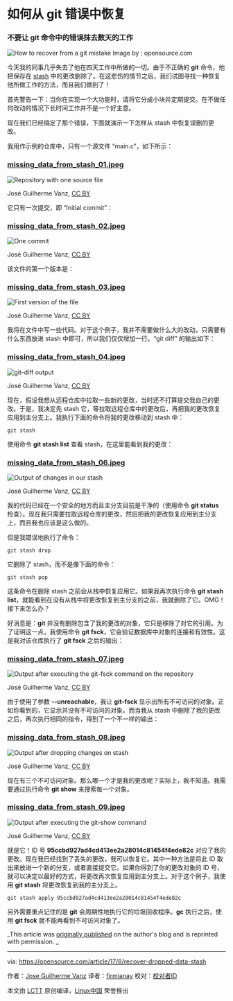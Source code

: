 如何从 git 错误中恢复
============================================================

### 不要让 git 命令中的错误抹去数天的工作

![How to recover from a git mistake](https://opensource.com/sites/default/files/styles/image-full-size/public/lead-images/bubblehands_fromRHT_520_0612LL.png?itok=_iQ2dO3S "How to recover from a git mistake")
Image by : opensource.com

今天我的同事几乎失去了他在四天工作中所做的一切。由于不正确的 **git** 命令，他把保存在 [stash][20] 中的更改删除了。在这悲伤的情节之后，我们试图寻找一种恢复他所做工作的方法，而且我们做到了！

首先警告一下：当你在实现一个大功能时，请将它分成小块并定期提交。在不做任何改动的情况下长时间工作并不是一个好主意。

现在我们已经搞定了那个错误，下面就演示一下怎样从 stash 中恢复误删的更改。

我用作示例的仓库中，只有一个源文件 “main.c”，如下所示：

### [missing_data_from_stash_01.jpeg][9]

![Repository with one source file](https://opensource.com/sites/default/files/u128651/missing_data_from_stash_01.jpeg "Repository with one source file")

José Guilherme Vanz, [CC BY][1]

它只有一次提交，即 “Initial commit”：

### [missing_data_from_stash_02.jpeg][10]

![One commit](https://opensource.com/sites/default/files/u128651/missing_data_from_stash_02.jpeg "One commit")

José Guilherme Vanz, [CC BY][2]

该文件的第一个版本是：

### [missing_data_from_stash_03.jpeg][11]

![First version of the file](https://opensource.com/sites/default/files/u128651/missing_data_from_stash_03.jpeg "First version of the file")

José Guilherme Vanz, [CC BY][3]

我将在文件中写一些代码。对于这个例子，我并不需要做什么大的改动，只需要有什么东西放进 stash 中即可，所以我们仅仅增加一行。“git diff” 的输出如下：

### [missing_data_from_stash_04.jpeg][12]

![git-diff output ](https://opensource.com/sites/default/files/u128651/missing_data_from_stash_04.jpeg "git-diff output ")

José Guilherme Vanz, [CC BY][4]

现在，假设我想从远程仓库中拉取一些新的更改，当时还不打算提交我自己的更改。于是，我决定先 stash 它，等拉取远程仓库中的更改后，再把我的更改恢复应用到主分支上。我执行下面的命令将我的更改移动到 stash 中：

```
git stash
```

使用命令 **git stash list** 查看 stash，在这里能看到我的更改：

### [missing_data_from_stash_06.jpeg][13]

![Output of changes in our stash](https://opensource.com/sites/default/files/u128651/missing_data_from_stash_06.jpeg "Output of changes in our stash")

José Guilherme Vanz, [CC BY][5]

我的代码已经在一个安全的地方而且主分支目前是干净的（使用命令 **git status** 检查）。现在我只需要拉取远程仓库的更改，然后把我的更改恢复应用到主分支上，而且我也应该是这么做的。

但是我错误地执行了命令：

```
git stash drop
```

它删除了 stash，而不是像下面的命令：

```
git stash pop
```

这条命令在删除 stash 之前会从栈中恢复应用它。如果我再次执行命令 **git stash list**，就能看到在没有从栈中将更改恢复到主分支的之前，我就删除了它。OMG！接下来怎么办？

好消息是：**git** 并没有删除包含了我的更改的对象，它只是移除了对它的引用。为了证明这一点，我使用命令 **git fsck**，它会验证数据库中对象的连接和有效性。这是我对该仓库执行了 **git fsck** 之后的输出：

### [missing_data_from_stash_07.jpeg][14]

![Output after executing the git-fsck command on the repository](https://opensource.com/sites/default/files/u128651/missing_data_from_stash_07.jpeg "Output after executing the git-fsck command on the repository")

José Guilherme Vanz, [CC BY][6]

由于使用了参数 **--unreachable**，我让 **git-fsck** 显示出所有不可访问的对象。正如你看到的，它显示并没有不可访问的对象。而当我从 stash 中删除了我的更改之后，再次执行相同的指令，得到了一个不一样的输出：

### [missing_data_from_stash_08.jpeg][15]

![Output after dropping changes on stash](https://opensource.com/sites/default/files/u128651/missing_data_from_stash_08.jpeg "Output after dropping changes on stash")

José Guilherme Vanz, [CC BY][7]

现在有三个不可访问对象。那么哪一个才是我的更改呢？实际上，我不知道。我需要通过执行命令 **git show** 来搜索每一个对象。

### [missing_data_from_stash_09.jpeg][16]

![Output after executing the git-show command ](https://opensource.com/sites/default/files/u128651/missing_data_from_stash_09.jpeg "Output after executing the git-show command ")

José Guilherme Vanz, [CC BY][8]

就是它！ID 号 **95ccbd927ad4cd413ee2a28014c81454f4ede82c** 对应了我的更改。现在我已经找到了丢失的更改，我可以恢复它。其中一种方法是将此 ID 取出来放进一个新的分支，或者直接提交它。如果你得到了你的更改对象的 ID 号，就可以决定以最好的方式，将更改再次恢复应用到主分支上。对于这个例子，我使用 **git stash** 将更改恢复到我的主分支上。

```
git stash apply 95ccbd927ad4cd413ee2a28014c81454f4ede82c
```

另外需要重点记住的是 **git** 会周期性地执行它的垃圾回收程序。**gc** 执行之后，使用 **git fsck** 就不能再看到不可访问对象了。

 _This article was [originally published][18] on the author's blog and is reprinted with permission. _

--------------------------------------------------------------------------------

via: https://opensource.com/article/17/8/recover-dropped-data-stash

作者：[Jose Guilherme Vanz][a]
译者：[firmianay](https://github.com/firmianay)
校对：[校对者ID](https://github.com/校对者ID)

本文由 [LCTT](https://github.com/LCTT/TranslateProject) 原创编译，[Linux中国](https://linux.cn/) 荣誉推出

[a]:https://opensource.com/users/jvanz
[1]:https://creativecommons.org/licenses/by/4.0/
[2]:https://creativecommons.org/licenses/by/4.0/
[3]:https://creativecommons.org/licenses/by/4.0/
[4]:https://creativecommons.org/licenses/by/4.0/
[5]:https://creativecommons.org/licenses/by/4.0/
[6]:https://creativecommons.org/licenses/by/4.0/
[7]:https://creativecommons.org/licenses/by/4.0/
[8]:https://creativecommons.org/licenses/by/4.0/
[9]:https://opensource.com/file/366691
[10]:https://opensource.com/file/366696
[11]:https://opensource.com/file/366701
[12]:https://opensource.com/file/366706
[13]:https://opensource.com/file/366711
[14]:https://opensource.com/file/366716
[15]:https://opensource.com/file/366721
[16]:https://opensource.com/file/366726
[17]:https://opensource.com/article/17/8/recover-dropped-data-stash?rate=BUOLRB3pka4kgSQFTTEfX7_HJrX6duyjronp9GABnGU
[18]:http://jvanz.com/recovering-missed-data-from-stash.html#recovering-missed-data-from-stash
[19]:https://opensource.com/user/94726/feed
[20]:https://www.git-scm.com/docs/git-stash
[21]:https://opensource.com/users/jvanz
[22]:https://opensource.com/users/jvanz
[23]:https://opensource.com/article/17/8/recover-dropped-data-stash#comments

